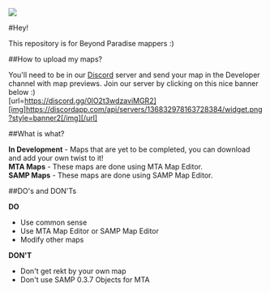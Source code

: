<img src="http://bpsamp.com/forum/images/vienna/bp.png"></img>

#Hey!

This repository is for Beyond Paradise mappers :)

##How to upload my maps?

You'll need to be in our [Discord](https://discordapp.com/) server and send your map in the Developer channel with map previews. Join our server by clicking on this nice banner below :)
<br>
[url=https://discord.gg/0lO2t3wdzaviMGR2][img]https://discordapp.com/api/servers/136832978163728384/widget.png?style=banner2[/img][/url]

##What is what?

**In Development** - Maps that are yet to be completed, you can download and add your own twist to it!
<br> 
**MTA Maps** - These maps are done using MTA Map Editor.
<br>
**SAMP Maps** - These maps are done using SAMP Map Editor.


##DO's and DON'Ts

**DO**

* Use common sense
* Use MTA Map Editor or SAMP Map Editor
* Modify other maps

**DON'T**

* Don't get rekt by your own map
* Don't use SAMP 0.3.7 Objects for MTA



